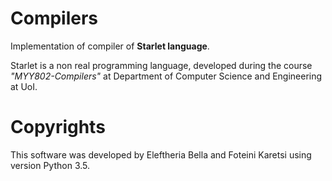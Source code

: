 # Compilers
Implementation of compiler of **Starlet language**. 

Starlet is a non real programming language, developed during the course _"MYY802-Compilers"_ at Department of Computer Science and Engineering at UoI. 

# Copyrights

This software was developed by Eleftheria Bella and Foteini Karetsi 
using version Python 3.5.
